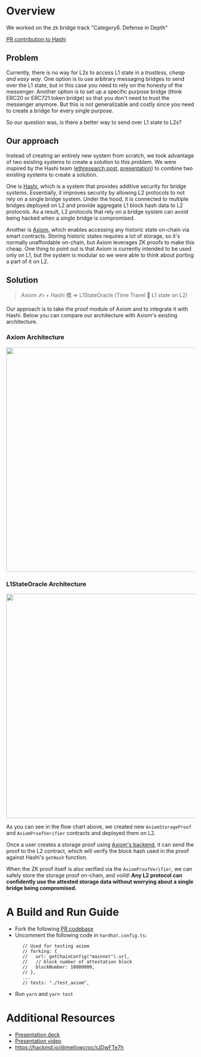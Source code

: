 # Overview

We worked on the zk bridge track "Category6. Defense in Depth"

[PR contribution to Hashi](https://github.com/gnosis/hashi/pull/11)

## Problem

Currently, there is no way for L2s to access L1 state in a _trustless, cheap and easy way_. One option is to use arbitrary messaging bridges to send over the L1 state, but in this case you need to rely on the honesty of the messenger. Another option is to set up a specific purpose bridge (think ERC20 or ERC721 token bridge) so that you don't need to trust the messenger anymore. But this is not generalizable and costly since you need to create a bridge for every single purpose.

So our question was, is there a better way to send over L1 state to L2s?

## Our approach

Instead of creating an entirely new system from scratch, we took advantage of two existing systems to create a solution to this problem. We were inspired by the Hashi team ([ethresearch post](https://ethresear.ch/t/hashi-a-principled-approach-to-bridges/14725/1), [presentation](https://docs.google.com/presentation/d/1yMdO179XFJeeryIqsJg8L4RewH8jaA_p97iCO-vl9mY/edit#slide=id.g21cefba53b5_0_148)) to combine two existing systems to create a solution.

One is [Hashi](https://github.com/gnosis/hashi), which is a system that provides additive security for bridge systems. Essentially, it improves security by allowing L2 protocols to not rely on a single bridge system. Under the hood, it is connected to multiple bridges deployed on L2 and provide aggregate L1 block hash data to L2 protocols. As a result, L2 protocols that rely on a bridge system can avoid being hacked when a single bridge is compromised.

Another is [Axiom](https://www.axiom.xyz/), which enables accessing any historic state on-chain via smart contracts. Storing historic states requires a lot of storage, so it's normally unaffordable on-chain, but Axiom leverages ZK proofs to make this cheap. One thing to point out is that Axiom is currently intended to be used only on L1, but the system is modular so we were able to think about porting a part of it on L2.

## Solution

> Axiom ✍️ + Hashi 橋 => L1StateOracle (Time Travel 🚀 L1 state on L2)

Our approach is to take the proof module of Axiom and to integrate it with Hashi. Below you can compare our architecture with Axiom's existing architecture.

### Axiom Architecture

<img src=https://i.imgur.com/iQzJbgU.png width="600">

### L1StateOracle Architecture

<img src=https://i.imgur.com/pqEHWBE.png width="600">

As you can see in the flow chart above, we created new `AxiomStorageProof` and `AxiomProofVerifier` contracts and deployed them on L2.

Once a user creates a storage proof using [Axiom's backend](https://demo.axiom.xyz/custom), it can send the proof to the L2 contract, which will verify the block hash used in the proof against Hashi's `getHash` function.

When the ZK proof itself is also verified via the `AxiomProofVerifier`, we can safely store the storage proof on-chain, and _voilà_! **Any L2 protocol can confidently use the attested storage data without worrying about a single bridge being compromised.**

# A Build and Run Guide

- Fork the following [PR codebase](https://github.com/gnosis/hashi/pull/11)
- Uncomment the following code in `hardhat.config.ts`:

```
      // Used for testing axiom
      // forking: {
      //   url: getChainConfig("mainnet").url,
      //   // block number of attestation block
      //   blockNumber: 10000000,
      // },
      ...
      // tests: "./test_axiom",
```

- Run `yarn` and `yarn test`

# Additional Resources

- [Presentation deck](./L1StateOracle.pdf)
- [Presentation video](https://www.youtube.com/watch?v=R9-u3S8hWoc)
- https://hackmd.io/@mellowcroc/rJDwFTe7h
